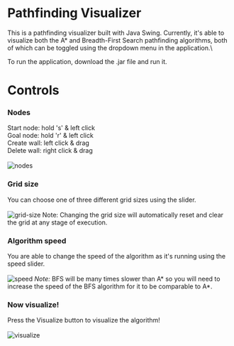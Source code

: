 # Pathfinding Visualizer
This is a pathfinding visualizer built with Java Swing. Currently, it's able to visualize both the A* and Breadth-First Search pathfinding algorithms, both of which can be toggled using the dropdown menu in the application.\

To run the application, download the .jar file and run it.

# Controls

### Nodes
Start node: hold 's' & left click\
Goal node: hold 'r' & left click\
Create wall: left click & drag\
Delete wall: right click & drag\
\
![nodes](https://github.com/NebRhee/pathfinding-visualizer-java/assets/82688937/fffc6d23-b3f5-40de-9ce6-b1252eeece50)

### Grid size
You can choose one of three different grid sizes using the slider. 
\
\
![grid-size](https://github.com/NebRhee/pathfinding-visualizer-java/assets/82688937/eedb204c-f35d-4b89-9eec-ba5903facd80)
Note: Changing the grid size will automatically reset and clear the grid at any stage of execution.

### Algorithm speed
You are able to change the speed of the algorithm as it's running using the speed slider.\
\
![speed](https://github.com/NebRhee/pathfinding-visualizer-java/assets/82688937/de287488-294b-487a-870a-456bbc7ea5af)
*Note:* BFS will be many times slower than A* so you will need to increase the speed of the BFS algorithm for it to be comparable to A*.

### Now visualize!
Press the Visualize button to visualize the algorithm!\
\
![visualize](https://github.com/NebRhee/pathfinding-visualizer-java/assets/82688937/ee61d6c3-07db-4817-9bf2-407c2067329e)
